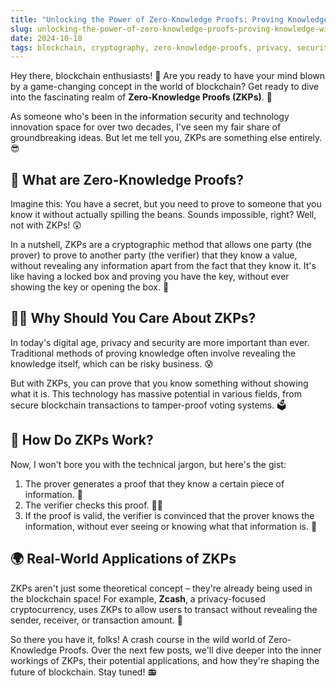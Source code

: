```yaml
---
title: "Unlocking the Power of Zero-Knowledge Proofs: Proving Knowledge Without Revealing It 🔒"
slug: unlocking-the-power-of-zero-knowledge-proofs-proving-knowledge-without-revealing-it
date: 2024-10-10
tags: blockchain, cryptography, zero-knowledge-proofs, privacy, security
---
```


Hey there, blockchain enthusiasts! 👋 Are you ready to have your mind blown by a game-changing concept in the world of blockchain? Get ready to dive into the fascinating realm of **Zero-Knowledge Proofs (ZKPs)**. 🤯

As someone who's been in the information security and technology innovation space for over two decades, I've seen my fair share of groundbreaking ideas. But let me tell you, ZKPs are something else entirely. 😎

## 🤔 What are Zero-Knowledge Proofs?

Imagine this: You have a secret, but you need to prove to someone that you know it without actually spilling the beans. Sounds impossible, right? Well, not with ZKPs! 😲

In a nutshell, ZKPs are a cryptographic method that allows one party (the prover) to prove to another party (the verifier) that they know a value, without revealing any information apart from the fact that they know it. It's like having a locked box and proving you have the key, without ever showing the key or opening the box. 🔐

## 🤷‍♀️ Why Should You Care About ZKPs?

In today's digital age, privacy and security are more important than ever. Traditional methods of proving knowledge often involve revealing the knowledge itself, which can be risky business. 😰

But with ZKPs, you can prove that you know something without showing what it is. This technology has massive potential in various fields, from secure blockchain transactions to tamper-proof voting systems. 🗳️

## 🤖 How Do ZKPs Work?

Now, I won't bore you with the technical jargon, but here's the gist:

1. The prover generates a proof that they know a certain piece of information. 📜
2. The verifier checks this proof. 🕵️‍♂️
3. If the proof is valid, the verifier is convinced that the prover knows the information, without ever seeing or knowing what that information is. 🎉

## 🌍 Real-World Applications of ZKPs

ZKPs aren't just some theoretical concept – they're already being used in the blockchain space! For example, **Zcash**, a privacy-focused cryptocurrency, uses ZKPs to allow users to transact without revealing the sender, receiver, or transaction amount. 💸

So there you have it, folks! A crash course in the wild world of Zero-Knowledge Proofs. Over the next few posts, we'll dive deeper into the inner workings of ZKPs, their potential applications, and how they're shaping the future of blockchain. Stay tuned! 📻